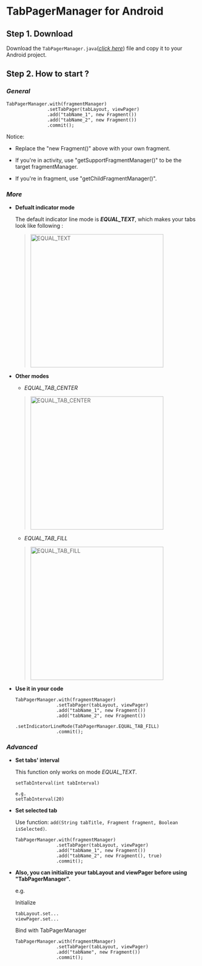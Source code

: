 # TabPagerManager for Android



## Step 1. Download

  Download the ```TabPagerManager.java```(*[click here](https://codeload.github.com/BarefootBKK/TabPagerManager-for-Android/zip/master)*) file and copy it to your Android project.
  
  
## Step 2. How to start ?


### ***General***

  ```
  TabPagerManager.with(fragmentManager)
                 .setTabPager(tabLayout, viewPager)
                 .add("tabName_1", new Fragment())
                 .add("tabName_2", new Fragment())
                 .commit();
  ```
  Notice: 
  
  - Replace the "new Fragment()" above with your own fragment.
  
  - If you're in activity, use "getSupportFragmentManager()" to be the target fragmentManager. 
  
  - If you're in fragment, use "getChildFragmentManager()".


### ***More***

  - **Defualt indicator mode**
  
    The default indicator line mode is ***EQUAL_TEXT***, which makes your tabs look like following :
  
      > <img src="https://img-blog.csdnimg.cn/20190210020150447.png" width="350" alt="EQUAL_TEXT" />
  
  - **Other modes**
  
    - *EQUAL_TAB_CENTER*
  
    > <img src="https://img-blog.csdnimg.cn/20190210020209802.jpg" width="350" alt="EQUAL_TAB_CENTER" />
  
    - *EQUAL_TAB_FILL*
    
    > <img src="https://img-blog.csdnimg.cn/20190210020227637.png" width="350" alt="EQUAL_TAB_FILL" />
  
  
 - **Use it in your code**
  
    ```
    TabPagerManager.with(fragmentManager)
                   .setTabPager(tabLayout, viewPager)
                   .add("tabName_1", new Fragment())
                   .add("tabName_2", new Fragment())
                   .setIndicatorLineMode(TabPagerManager.EQUAL_TAB_FILL)
                   .commit();
    ```
  
  
  ### ***Advanced***
  
  - **Set tabs' interval**
    
    This function only works on mode  *EQUAL_TEXT*.
    
    ```
    setTabInterval(int tabInterval)
    
    e.g.
    setTabInterval(20)
    ```
    
  - **Set selected tab**
  
    Use function: ```add(String tabTitle, Fragment fragment, Boolean isSelected)```.
  
    ```
    TabPagerManager.with(fragmentManager)
                   .setTabPager(tabLayout, viewPager)
                   .add("tabName_1", new Fragment())
                   .add("tabName_2", new Fragment(), true)
                   .commit();
    ```
    
  - **Also, you can initialize your tabLayout and viewPager before using "TabPagerManager".**
  
    e.g.
    
    Initialize
    
    ```
    tabLayout.set...
    viewPager.set...
    ```
    
    Bind with TabPagerManager
    
    ```
    TabPagerManager.with(fragmentManager)
                   .setTabPager(tabLayout, viewPager)
                   .add("tabName", new Fragment())
                   .commit();
    ```
